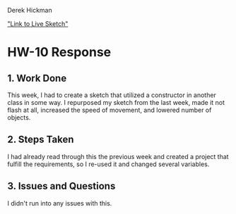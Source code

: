 Derek Hickman

["Link to Live Sketch"](https://esquirethesquire.github.io/Creative-Coding-/HW-11/)

# HW-10 Response
## 1. Work Done
This week, I had to create a sketch that utilized a constructor in another class in some way. I repurposed my sketch from the last week, made it not flash at all, increased the speed of movement, and lowered number of objects.
## 2. Steps Taken
I had already read through this the previous week and created a project that fulfill the requirements, so I re-used it and changed several variables.
## 3. Issues and Questions
I didn't run into any issues with this.
